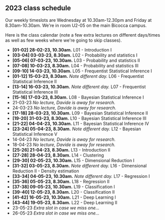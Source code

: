 ## 2023 class schedule

Our weekly timeslots are Wednesday at 10.30am-12.30pm and Friday at 8.30am-10.30am. We're in room U2-05 on the main Bicocca campus.

Here is the class calendar (note a few extra lectures on different days/times as well as few weeks where we're going to skip classes).

 - **[01-02] 28-02-23, 10.30am.** L01 - Introduction I
 - **[03-04] 03-03-23, 8.30am.** L02 - Probability and statistics I
 - **[05-06] 07-03-23, 10.30am.** L03 - Probability and statistics II
 - **[07-08] 10-03-23, 8.30am.** L04 - Probability and statistics III
 - **[09-10] 14-03-23, 10.30am.** L05 - Frequentist Statistical Inference I
 - **[01-12] 15-03-23, 8.30am.** *Note different day.* L06 - Frequentist Statistical Inference II
 - **[13-14] 16-03-23, 10.30am.** *Note different day.* L07 - Frequentist Statistical Inference III
 - **[15-16] 17-03-23, 8.30am.** L08 - Bayesian Statistical Inference I
 - 21-03-23 *No lecture, Davide is away for research.*
 - 24-03-23 *No lecture, Davide is away for research.*
 - **[17-18] 28-03-23, 10.30am.** L09 - Bayesian Statistical Inference II
 - **[19-20] 31-03-23, 8.30am.** L10 - Bayesian Statistical Inference III
 - **[21-22] 04-04-23, 10.30am.** L11 - Bayesian Statistical Inference IV
 - **[23-24] 05-04-23, 8.30am.** *Note different day.* L12 - Bayesian Statistical Inference V
 - 14-04-23 *No lecture, Davide is away for research.*
 - 18-04-23 *No lecture, Davide is away for research.*
 - **[25-26] 21-04-23, 8.30am.** L13 - Introduction II
 - **[27-28] 28-04-23, 8.30am.** L14 - Clustering
 - **[29-30] 02-05-23, 10.30am.** L15 - Dimensional Reduction I
 - **[31-32] 03-05-23, 8.30am.** *Note different day.* L16 - Dimensional Reduction II - Density estimation
 - **[33-34] 04-05-23, 10.30am.** *Note different day.* L17 - Regression I
 - **[35-36] 05-05-23, 8.30am.** L18 - Regression II
 - **[37-38] 09-05-23, 10.30am.** L19 - Classification I
 - **[39-40] 12-05-23, 8.30am.** L20 - Classification II
 - **[41-42] 16-05-23, 10.30am.** L21 - Deep Learning I
 - **[43-44] 19-05-23, 8.30am.** L22 - Deep Learning II
 - 23-05-23 *Extra slot in case we miss one...*
 - 26-05-23 *Extra slot in case we miss one...*
